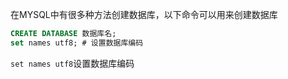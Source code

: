 
在MYSQL中有很多种方法创建数据库，以下命令可以用来创建数据库

```sql
CREATE DATABASE 数据库名;
set names utf8; # 设置数据库编码
```

`set names utf8`设置数据库编码
